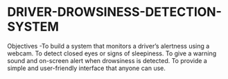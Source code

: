 # DRIVER-DROWSINESS-DETECTION-SYSTEM
Objectives -To build a system that monitors a driver’s alertness using a webcam. To detect closed eyes or signs of sleepiness. To give a warning sound and on-screen alert when drowsiness is detected. To provide a simple and user-friendly interface that anyone can use.
